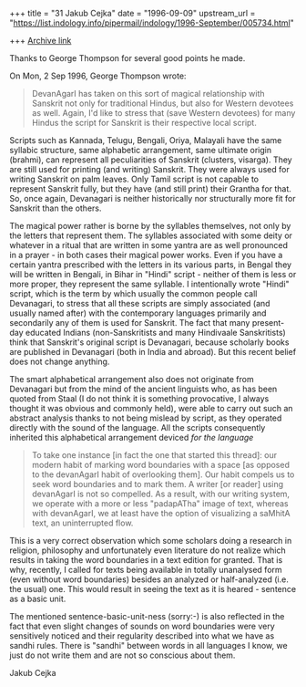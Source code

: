 +++
title = "31 Jakub Cejka"
date = "1996-09-09"
upstream_url = "https://list.indology.info/pipermail/indology/1996-September/005734.html"

+++
[Archive link](https://list.indology.info/pipermail/indology/1996-September/005734.html)

Thanks to George Thompson for several good points he made.


On Mon, 2 Sep 1996, George Thompson wrote:
> DevanAgarI has taken on this sort of magical relationship with Sanskrit
> not only for traditional Hindus, but also for Western devotees as well. 
Again, I'd like to stress that (save Western devotees) for many Hindus 
the script for Sanskrit is their respective local script. 

Scripts such as Kannada, Telugu, Bengali, Oriya, Malayali have the same 
syllabic structure, same alphabetic arrangement, same ultimate origin (brahmi), 
can represent all peculiarities of Sanskrit (clusters, visarga). They are 
still used for printing (and writing) Sanskrit. They were always used for 
writing Sanskrit on palm leaves. Only Tamil script is not capable to 
represent Sanskrit fully, but they have (and still print) their Grantha 
for that. So, once again, Devanagari is neither historically nor 
structurally more fit for Sanskrit than the others. 

The magical power rather is borne by the syllables themselves, not only 
by the letters that represent them. The syllables associated with 
some deity or whatever in a ritual that are written in some yantra 
are as well pronounced in a prayer - in both cases their magical 
power works. Even if you have a certain yantra prescribed with the 
letters in its various parts, in Bengal they will be written in Bengali, 
in Bihar in "Hindi" script - neither of them is less or more proper, they 
represent the same syllable. I intentionally wrote "Hindi" script, which 
is the term by which usually the common people call Devanagari, to stress 
that all these scripts are simply associated (and usually named after) 
with the contemporary languages primarily and secondarily any of them is 
used for Sanskrit. The fact that many present-day educated 
Indians (non-Sanskritists and many Hindivaale Sanskritists) think that 
Sanskrit's original script is Devanagari, because scholarly books are 
published in Devanagari (both in India and abroad).  But this recent 
belief does not change anything.



The smart alphabetical arrangement also does not originate from 
Devanagari but from the mind of the ancient linguists who, as has been 
quoted from Staal (I do not think it is something provocative, I always 
thought it was obvious and commonly held), were able to carry out such an 
abstract analysis thanks to not being mislead by script, as they operated 
directly with the sound of the language. All the scripts consequently 
inherited this alphabetical arrangement deviced _for the language_


> 
> To take one instance [in fact the one that started this thread]: our modern
> habit of marking word boundaries with a space [as opposed to the devanAgarI
> habit of overlooking them].  Our habit compels us to seek word boundaries
> and to mark them.  A writer [or reader] using devanAgarI is not so
> compelled.  As a result, with our writing system, we operate with a more or
> less "padapATha" image of text, whereas with devanAgarI, we at least have
> the option of visualizing a saMhitA text, an uninterrupted flow.  

This is a very correct observation which some scholars doing a 
research in religion, philosophy and unfortunately even literature do not 
realize which results in taking the word boundaries in a text edition for 
granted. That is why, recently, I called for texts being available in 
totally unanalysed form (even without word boundaries) besides an 
analyzed or half-analyzed (i.e. the usual) one. This would result in 
seeing the text as it is heared - sentence as a basic unit. 


The mentioned sentence-basic-unit-ness (sorry:-) is also reflected in the 
fact that even slight changes of sounds on word boundaries were very 
sensitively noticed and their regularity described into what we have as 
sandhi rules. There is "sandhi" between words in all languages I know, we 
just do not write them and are not so conscious about them. 


Jakub Cejka






